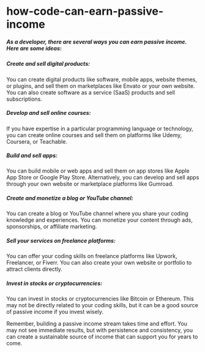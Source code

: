 # how-code-can-earn-passive-income


##### As a developer, there are several ways you can earn passive income. Here are some ideas:

##### Create and sell digital products: 

You can create digital products like software, mobile apps, website themes, or plugins, and sell them on marketplaces like Envato or your own website. You can also create software as a service (SaaS) products and sell subscriptions.

##### Develop and sell online courses: 
 
 If you have expertise in a particular programming language or technology, you can create online courses and sell them on platforms like Udemy, Coursera, or Teachable.

##### Build and sell apps: 

You can build mobile or web apps and sell them on app stores like Apple App Store or Google Play Store. Alternatively, you can develop and sell apps through your own website or marketplace platforms like Gumroad.

##### Create and monetize a blog or YouTube channel: 

You can create a blog or YouTube channel where you share your coding knowledge and experiences. You can monetize your content through ads, sponsorships, or affiliate marketing.

##### Sell your services on freelance platforms: 

You can offer your coding skills on freelance platforms like Upwork, Freelancer, or Fiverr. You can also create your own website or portfolio to attract clients directly.

##### Invest in stocks or cryptocurrencies: 

You can invest in stocks or cryptocurrencies like Bitcoin or Ethereum. This may not be directly related to your coding skills, but it can be a good source of passive income if you invest wisely.

Remember, building a passive income stream takes time and effort. You may not see immediate results, but with persistence and consistency, you can create a sustainable source of income that can support you for years to come.
